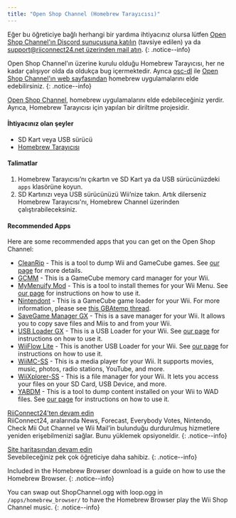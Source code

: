 ```yaml
---
title: "Open Shop Channel (Homebrew Tarayıcısı)"
---
```


Eğer bu öğreticiye bağlı herhangi bir yardıma ihtiyacınız olursa lütfen [Open Shop Channel'ın Discord sunucusuna katılın](https://discord.gg/osc) (tavsiye edilen) ya da [support@riiconnect24.net üzerinden mail atın](mailto:support@riiconnect24.net).
{: .notice--info}

Open Shop Channel'ın üzerine kurulu olduğu Homebrew Tarayıcısı, her ne kadar çalışıyor olda da oldukça bug içermektedir. Ayrıca [osc-dl](https://github.com/dhtdht020/osc-dl/releases/latest) ile [Open Shop Channel'ın web sayfasından](https://oscwii.org/) homebrew uygulamalarını elde edebilirsiniz.
{: .notice--info}

[Open Shop Channel](https://oscwii.org/), homebrew uygulamalarını elde edebileceğiniz yerdir. Ayrıca, Homebrew Tarayıcısı için yapılan bir diriltme projesidir.

#### İhtiyacınız olan şeyler
* SD Kart veya USB sürücü
* [Homebrew Tarayıcısı](/assets/files/homebrew_browser_v0.3.9e.zip)

#### Talimatlar

1. Homebrew Tarayıcısı’nı çıkartın ve SD Kart ya da USB sürücünüzdeki `apps` klasörüne koyun.
2. SD Kartınızı veya USB sürücünüzü Wii’nize takın. Artık dilerseniz Homebrew Tarayıcısı'nı, Homebrew Channel üzerinden çalıştırabileceksiniz.

#### Recommended Apps

Here are some recommended apps that you can get on the Open Shop Channel:

- [CleanRip](https://oscwii.org/library/app/CleanRip) - This is a tool to dump Wii and GameCube games. See [our page](dump-games) for more details.
- [GCMM](https://oscwii.org/library/app/gcmm) - This is a GameCube memory card manager for your Wii.
- [MyMenuify Mod](https://oscwii.org/library/app/mymenuifymod) - This is a tool to install themes for your Wii Menu. See [our page](themes) for instructions on how to use it.
- [Nintendont](https://oscwii.org/library/app/nintendont) - This is a GameCube game loader for your Wii. For more information, please see [this GBAtemp thread](https://gbatemp.net/threads/nintendont.349258/).
- [SaveGame Manager GX](https://oscwii.org/library/app/savegame_manager_gx) - This is a save manager for your Wii. It allows you to copy save files and Miis to and from your Wii.
- [USB Loader GX](https://oscwii.org/library/app/usbloader_gx) - This is a USB Loader for your Wii. See [our page](usbloadergx) for instructions on how to use it.
- [WiiFlow Lite](https://oscwii.org/library/app/wiiflow) - This is another USB Loader for your Wii. See [our page](wiiflow) for instructions on how to use it.
- [WiiMC-SS](https://oscwii.org/library/app/wiimc-ss) - This is a media player for your Wii. It supports movies, music, photos, radio stations, YouTube, and more.
- [WiiXplorer-SS](https://oscwii.org/library/app/wiixplorer-ss) - This is a file manager for your Wii. It lets you access your files on your SD Card, USB Device, and more.
- [YABDM](https://oscwii.org/library/app/Yet-Another-BlueDump-Mod) - This is a tool to dump content installed on your Wii to WAD files. See [our page](dump-wads) for instructions on how to use it.

[RiiConnect24’ten devam edin](riiconnect24)<br> RiiConnect24, aralarında News, Forecast, Everybody Votes, Nintendo, Check Mii Out Channel ve Wii Mail’in bulunduğu durdurulmuş hizmetlere yeniden erişebilmenizi sağlar. Bunu yüklemek opsiyoneldir.
{: .notice--info}

[Site haritasından devam edin](site-navigation)<br> Sevebileceğiniz pek çok öğreticiye daha sahibiz.
{: .notice--info}

Included in the Homebrew Browser download is a guide on how to use the Homebrew Browser.
{: .notice--info}

You can swap out ShopChannel.ogg with loop.ogg in `/apps/homebrew_browser/` to have the Homebrew Browser play the Wii Shop Channel music.
{: .notice--info}
